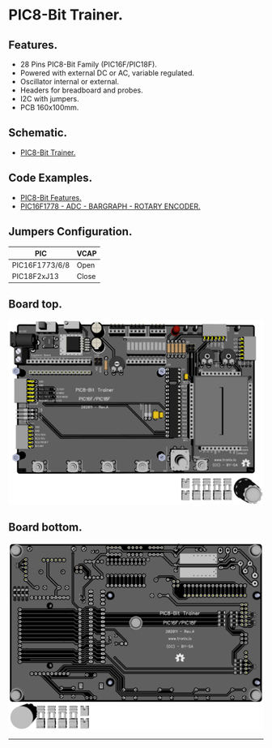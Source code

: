 # PIC8-Bit Trainer.

## Features.

- 28 Pins PIC8-Bit Family (PIC16F/PIC18F).
- Powered with external DC or AC, variable regulated.
- Oscillator internal or external.
- Headers for breadboard and probes.
- I2C with jumpers.
- PCB 160x100mm.

## Schematic.

- [PIC8-Bit Trainer.](./pic8bit-trainer.pdf)

## Code Examples.

- [PIC8-Bit Features.](https://github.com/tronixio/trainer-boards/tree/main/boards/8bit-features)
- [PIC16F1778 - ADC - BARGRAPH - ROTARY ENCODER.](./pic16f1778-trainer.md)

## Jumpers Configuration.

|PIC           |VCAP |
|--------------|-----|
|PIC16F1773/6/8|Open |
|PIC18F2xJ13   |Close|

## Board top.

![PIC8-Bit Top](./pics/pic8bit-trainer-top.png)

## Board bottom.

![PIC8-Bit Bottom](./pics/pic8bit-trainer-bottom.png)

---